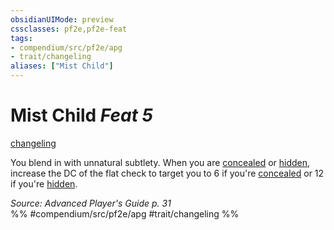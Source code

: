 ```yaml
---
obsidianUIMode: preview
cssclasses: pf2e,pf2e-feat
tags:
- compendium/src/pf2e/apg
- trait/changeling
aliases: ["Mist Child"]
---
```

# Mist Child  *Feat 5*  
[changeling](rules/traits/changeling-b1.md "Changeling Ancestry & Heritage Trait")  


You blend in with unnatural subtlety. When you are [concealed](rules/conditions.md#Concealed) or [hidden](rules/conditions.md#Hidden), increase the DC of the flat check to target you to 6 if you're [concealed](rules/conditions.md#Concealed) or 12 if you're [hidden](rules/conditions.md#Hidden).

*Source: Advanced Player's Guide p. 31*  
%% #compendium/src/pf2e/apg #trait/changeling %%